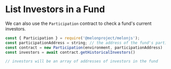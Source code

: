 # List Investors in a Fund

We can also use the `Participation` contract to check a fund's current investors.

```javascript
const { Participation } = require('@melonproject/melonjs');
const participationAddress = string; // the address of the fund's participation contract
const contract = new Participation(environment, participationAddress)
const investors = await contract.getHistoricalInvestors()

// investors will be an array of addresses of investors in the fund
```

